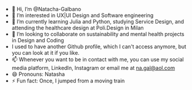 - 👋 Hi, I’m @Natacha-Galbano
- 👀 I’m interested in UX|UI Design and Software engineering
- 🌱 I’m currently learning Julia and Python, studying Service Design, and attending the healthcare design at Poli.Design in Milan
- 💞️ I’m looking to collaborate on sustainability and mental health projects in Design and Coding
- I used to have another Github profile, which I can't access anymore, but you can look at it if you  like.
- 📫 Whenever you want to be in contact with me, you can use my social media platform, LinkedIn, Instagram or email me at na.gal@aol.com
- 😄 Pronouns: Natasha
- ⚡ Fun fact: Once, I jumped from a moving train

<!---
Natacha-Galbano/Natacha-Galbano is a ✨ special ✨ repository because its `README.md` (this file) appears on your GitHub profile.
You can click the Preview link to take a look at your changes.
--->

